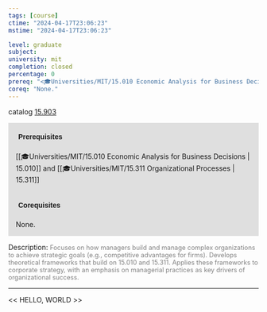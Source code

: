 ```yaml
---
tags: [course]
ctime: "2024-04-17T23:06:23"
mstime: "2024-04-17T23:06:23"

level: graduate
subject: 
university: mit
completion: closed
percentage: 0
prereq: "<🎓Universities/MIT/15.010 Economic Analysis for Business Decisions> and <🎓Universities/MIT/15.311 Organizational Processes>"
coreq: "None."
---
```


catalog [15.903](http://student.mit.edu/catalog/m15c.html#15.903)

<span style="display: block; padding: 15px; background-color: rgb(100, 100, 100, 0.2);"><font id="m_prereq1315_0" style="display: block; font-family: Arial, sans-serif; font-weight: bold; padding: 5px">Prerequisites</font><br><span id="prereq1315_0">[[🎓Universities/MIT/15.010 Economic Analysis for Business Decisions | 15.010]] and [[🎓Universities/MIT/15.311 Organizational Processes | 15.311]]</span></span>
<span style="display: block; padding: 15px; background-color: rgb(100, 100, 100, 0.2);"><font id="m_coreq1315_0" style="display: block; font-family: Arial, sans-serif; font-weight: bold; padding: 5px">Corequisites</font><br><span id="coreq1315_0">None.</span></span>

<font style="">Description:</font>
<font style="color: grey; font-size: 0.8rem;">Focuses on how managers build and manage complex organizations to achieve strategic goals (e.g., competitive advantages for firms). Develops theoretical frameworks that build on 15.010 and 15.311. Applies these frameworks to corporate strategy, with an emphasis on managerial practices as key drivers of organizational success.</font>



---

<< HELLO, WORLD >>
